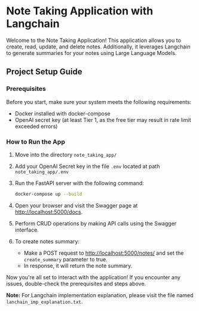 # Note Taking Application with Langchain

Welcome to the Note Taking Application! This application allows you to create, read, update, and delete notes. Additionally, it leverages Langchain to generate summaries for your notes using Large Language Models.

## Project Setup Guide

### Prerequisites

Before you start, make sure your system meets the following requirements:

- Docker installed with docker-compose
- OpenAI secret key (at least Tier 1, as the free tier may result in rate limit exceeded errors)

### How to Run the App

1. Move into the directory `note_taking_app/`
2. Add your OpenAI Secret key in the file `.env` located at path `note_taking_app/.env`

2. Run the FastAPI server with the following command:
    ```bash
    docker-compose up --build
    ```

3. Open your browser and visit the Swagger page at [http://localhost:5000/docs](http://localhost:5000/docs).

4. Perform CRUD operations by making API calls using the Swagger interface.

5. To create notes summary:
    - Make a POST request to [http://localhost:5000/notes/](http://localhost:5000/notes/) and set the `create_summary` parameter to true.
    - In response, it will return the note summary.

Now you're all set to interact with the application! If you encounter any issues, double-check the prerequisites and steps above.

**Note:** For Langchain implementation explanation, please visit the file named `lanchain_imp_explanation.txt`.
